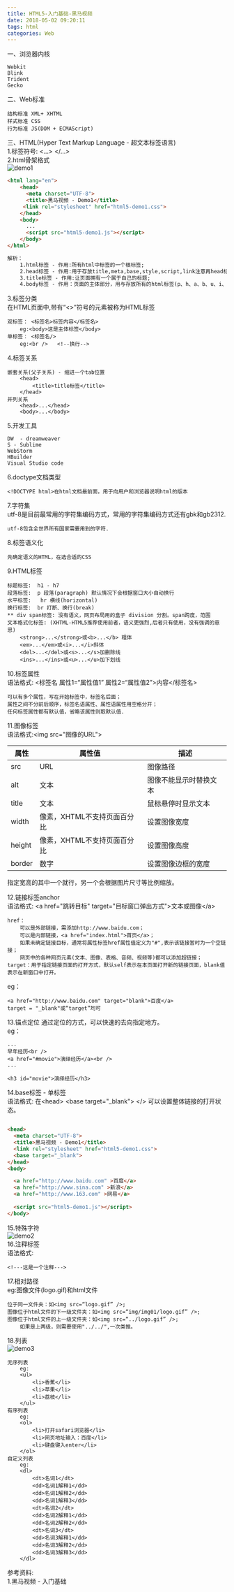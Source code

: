 ```yaml
---
title: HTML5-入门基础-黑马视频
date: 2018-05-02 09:20:11
tags: html
categories: Web
---
```


一、浏览器内核		
	
	Webkit
	Blink
	Trident
	Gecko
二、Web标准		
	
	结构标准 XML+ XHTML
	样式标准 CSS
	行为标准 JS(DOM + ECMAScript)

三、HTML(Hyper Text Markup Language - 超文本标签语言)	
1.标签符号: &lt;...&gt; &lt;/...&gt;		
2.html骨架格式				
![demo1](demo1.png)				

```html
<html lang="en">
	<head>
	  <meta charset="UTF-8">
  	  <title>黑马视频 - Demo1</title>
     <link rel="stylesheet" href="html5-demo1.css">
	</head>
	<body>
	  ...
	  <script src="html5-demo1.js"></script>
	</body>
</html>

解析：	
	1.html标签 - 作用:所有html中标签的一个根标签;
	2.head标签 - 作用:用于存放title,meta,base,style,script,link注意再head标签中必须要设置的标签时title。
	3.title标签 - 作用:让页面拥有一个属于自己的标题;
	4.body标签 - 作用：页面的主体部分，用与存放所有的html标签(p、h、a、b、u、i、s、em、del、ins、strong、img)。
```
3.标签分类			
在HTML页面中,带有“&lt;&gt;”符号的元素被称为HTML标签

	双标签： <标签名>标签内容</标签名>
		eg:<body>这是主体标签</body>
	单标签： <标签名/>
		eg:<br />   <!--换行-->
4.标签关系			

	嵌套关系(父子关系) - 缩进一个tab位置
		<head>
			<title>title标签</title>
		</head>
	并列关系	
		<head>...</head>
		<body>...</body>
5.开发工具			

	DW  - dreamweaver
	S - Sublime  
	WebStorm	 
	HBuilder
	Visual Studio code 
6.doctype文档类型			
	
	<!DOCTYPE html>在html文档最前面，用于向用户和浏览器说明html的版本
7.字符集					
utf-8是目前最常用的字符集编码方式，常用的字符集编码方式还有gbk和gb2312.
	
	utf-8包含全世界所有国家需要用到的字符.
8.标签语义化
	
	先确定语义的HTML，在选合适的CSS
9.HTML标签			
	
	标题标签:  h1 - h7 		
	段落标签:  p 段落(paragraph) 默认情况下会根据窗口大小自动换行
	水平标签:	hr 横线(horizontal)
	换行标签:  br 打断、换行(break)
	** div span标签: 没有语义，网页布局用的盒子 division 分割。span跨度，范围
	文本格式化标签: (XHTML-HTML5推荐使用前者，语义更强烈,后者只有使用，没有强调的意思)
		<strong>...</strong>或<b>...</b> 粗体
		<em>...</em>或<i>...</i>斜体
		<del>...</del>或<s>...</s>加删除线
		<ins>...</ins>或<u>...</u>加下划线
10.标签属性		
语法格式:	&lt;标签名 属性1=“属性值1” 属性2=“属性值2”&gt;内容&lt;/标签名&gt;
	
	可以有多个属性，写在开始标签中，标签名后面；
	属性之间不分前后顺序，标签名语属性、属性语属性用空格分开；
	任何标签属性都有默认值，省略该属性则取默认值.
11.图像标签			
语法格式:&lt;img src="图像的URL"&gt;	

|属性|属性值|描述|
|---|---|---|
|src|URL|图像路径|
|alt|文本|图像不能显示时替换文本|
|title|文本|鼠标悬停时显示文本|
|width|像素，XHTML不支持页面百分比|设置图像宽度|		
|height|像素，XHTML不支持页面百分比|设置图像高度|
|border|数字|设置图像边框的宽度|
指定宽高的其中一个就行，另一个会根据图片尺寸等比例缩放。

12.链接标签anchor				
语法格式: &lt;a href="跳转目标" target="目标窗口弹出方式"&gt;文本或图像&lt;/a&gt;

	href：
		可以是外部链接，需添加http://www.baidu.com；
		可以是内部链接，<a href="index.html">首页</a>；
		如果未确定链接目标，通常将属性标签href属性值定义为"#",表示该链接暂时为一个空链接；
		网页中的各种网页元素(文本、图像、表格、音频、视频等)都可以添加超链接；
	target：用于指定链接页面的打开方式，默认self表示在本页面打开新的链接页面，blank值表示在新窗口中打开。
eg：

	<a href="http://www.baidu.com" target="blank">百度</a>
	target = "_blank"或“target”均可
13.锚点定位
通过定位的方式，可以快速的去向指定地方。		
eg：

	...
	早年经历<br />
	<a href="#movie">演绎经历</a><br />
	...
	
	<h3 id="movie">演绎经历</h3>
14.base标签 - 单标签		
语法格式: 在&lt;head&gt; &lt;base target="_blank"&gt; &lt;/&gt;		可以设置整体链接的打开状态。

```html

<head>
  <meta charset="UTF-8">
  <title>黑马视频 - Demo1</title>
  <link rel="stylesheet" href="html5-demo1.css">
  <base target="_blank">
</head>
<body>

  <a href="http://www.baidu.com" >百度</a>
  <a href="http://www.sina.com" >新浪</a>
  <a href="http://www.163.com" >网易</a>
  
  <script src="html5-demo1.js"></script>
</body>
```
15.特殊字符				
![demo2](demo2.png)				
16.注释标签			
语法格式:

	<!---这是一个注释--->
17.相对路径				
eg:图像文件(logo.gif)和html文件
	
	位于同一文件夹：如<img src=“logo.gif” />;
	图像位于html文件的下一级文件夹：如<img src=“img/img01/logo.gif” />;
	图像位于html文件的上一级文件夹：如<img src=“../logo.gif” />;
		如果是上两级，则需要使用"../../",一次类推。
18.列表				
![demo3](demo3.png)		
	
	无序列表	
		eg:
		<ul>
			<li>香蕉</li>
			<li>苹果</li>
			<li>荔枝</li>
		</ul>
	有序列表
		eg:
		<ol>
			<li>打开safari浏览器</li>
			<li>网页地址输入：百度</li>
			<li>键盘键入enter</li>
		</ol>
	自定义列表
		eg:
		<dl>
			<dt>名词1</dt>
			<dd>名词1解释1</dd>
			<dd>名词1解释2</dd>
			<dd>名词1解释3</dd>
			<dt>名词2</dt>
			<dd>名词2解释1</dd>
			<dd>名词2解释2</dd>
			<dt>名词3</dt>
			<dd>名词3解释1</dd>
			<dd>名词3解释2</dd>
			<dd>名词3解释3</dd>
		</dl>		

参考资料:		
1.黑马视频 - 入门基础
